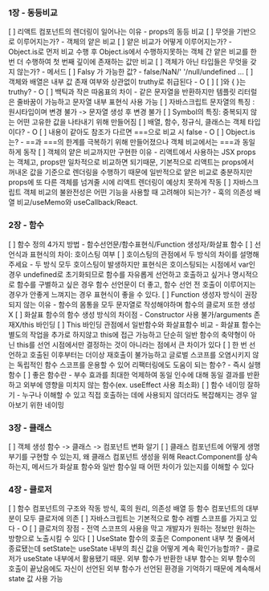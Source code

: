 ### 1장 - 동등비교

[ ] 리액트 컴포넌트의 렌더링이 일어나는 이유 - props의 동등 비교
[ ] 무엇을 기반으로 이루어지는가? - 객체의 얕은 비교
[ ] 얕은 비교가 어떻게 이루어지는가? - Object.is로 먼저 비교 수행 후 Object.is에서 수행하지못하는 객체 간 얕은 비교를 한 번 더 수행하여 첫 번째 깊이에 존재하는 값만 비교
[ ] 객체가 아닌 타입들은 무엇을 갖지 않는가? - 메서드
[ ] Falsy 가 가능한 값? - false/NaN/' '/null/undefined ...
[ ] 객체와 배열은 내부 값 존재 여부와 상관없이 truthy로 취급된다 - O
[ ] [ ]와 { }는 truthy? - O
[ ] 백틱과 작은 따옴표의 차이 - 같은 문자열을 반환하지만 템플릿 리터럴은 줄바꿈이 가능하고 문자열 내부 표현식 사용 가능
[ ] 자바스크립트 문자열의 특징 : 원시타입이며 변경 불가 -> 문자열 생성 후 변경 불가
[ ] Symbol의 특징: 중복되지 않는 어떤 고유한 값을 나타내기 위해 만들어짐
[ ] 배열, 함수, 정규식, 클래스는 객체 타입이다? - O
[ ] 내용이 같아도 참조가 다르면 ===으로 비교 시 false - O
[ ] Object.is는? - ==과 ===의 한계를 극복하기 위해 만들어졌으나 객체 비교에서는 ===과 동일하게 동작
[ ] 객체의 얕은 비교까지만 구현한 이유 - 리액트에서 사용하는 JSX props는 객체고, props만 일차적으로 비교하면 되기때문, 기본적으로 리액트는 props에서 꺼내온 값을 기준으로 렌더링을 수행하기 때문에 일반적으로 얕은 비교로 충분하지만 props에 또 다른 객체를 넘겨줄 시에 리액트 렌더링이 예상치 못하게 작동
[ ] 자바스크립트 객체 비교의 불완전성은 어떤 기능을 사용할 때 고려해야 되는가? - 훅의 의존성 배열 비교/useMemo와 useCallback/React.

### 2장 - 함수

[ ] 함수 정의 4가지 방법 - 함수선언문/함수표현식/Function 생성자/화살표 함수
[ ] 선언식과 표현식의 차이: 호이스팅 여부
[ ] 호이스팅의 관점에서 두 방식의 차이를 설명해주세요 - 두 방식 모두 호이스팅이 발생하지만 표현식은 호이스팅되는 시점에서 var인 경우 undefined로 초기화되므로 함수를 자유롭게 선언하고 호출하고 싶거나 명시적으로 함수를 구별하고 싶은 경우 함수 선언문이 더 좋고, 함수 선언 전 호출이 이루어지는 경우가 안좋게 느껴지는 경우 표현식이 좋을 수 있다.
[ ] Function 생성자 방식이 권장되지 않는 이유 - 함수의 몸통을 모두 문자열로 작성해야하며 함수의 클로저 또한 생성 X
[ ] 화살표 함수의 함수 생성 방식의 차이점 - Constructor 사용 불가/arguments 존재X/this 바인딩
[ ] This 바인딩 관점에서 일반함수와 화살표함수 비교 - 화살표 함수는 별도의 작업을 추가로 하지않고 this에 접근 가능하고 단순히 일반 함수의 축약형이 아닌 this를 선언 시점에서만 결정하는 것이 아니라는 점에서 큰 차이가 있다
[ ] 한 번 선언하고 호출된 이후부터는 더이상 재호출이 불가능하고 글로벌 스코프를 오염시키지 않는 독립적인 함수 스코프를 운용할 수 있어 리팩터링에도 도움이 되는 함수? - 즉시 실행 함수
[ ] 좋은 함수란 - 부수 효과를 최대한 억제하여 동일 인수에 대해 동일 결과를 반환하고 외부에 영향을 미치지 않는 함수(ex. useEffect 사용 최소화)
[ ] 함수 네이밍 잘하기 - 누구나 이해할 수 있고 직접 호출하는 데에 사용되지 않더라도 복잡해지는 경우 알아보기 위한 네이밍

### 3장 - 클래스

[ ] 객체 생성 함수 -> 클래스 -> 컴포넌트 변화 알기
[ ] 클래스 컴포넌트에 어떻게 생명부기를 구현할 수 있는지, 왜 클래스 컴포넌트 생성을 위해 React.Component를 상속하는지, 메서드가 화살표 함수와 일반 함수일 때 어떤 차이가 있는지를 이해할 수 있다

### 4장 - 클로저

[ ] 함수 컴포넌트의 구조와 작동 방식, 훅의 원리, 의존성 배열 등 함수 컴포넌트의 대부분이 모두 클로저에 의존
[ ] 자바스크립트는 기본적으로 함수 레벨 스코프를 가지고 있다 - O
[ ] 클로저의 장점 - 전역 스코프의 사용을 막고 개발자가 원하는 정보만 원하는 방향으로 노출시킬 수 있다
[ ] UseState 함수의 호출은 Component 내부 첫 줄에서 종료됐는데 setState는 useState 내부의 최신 값을 어떻게 계속 확인가능할까? - 클로저가 useState 내부에서 활용됐기 때문. 외부 함수가 반환한 내부 함수는 외부 함수의 호출이 끝났음에도 자신이 선언된 외부 함수가 선언된 환경을 기억하기 때문에 계속해서 state 값 사용 가능
